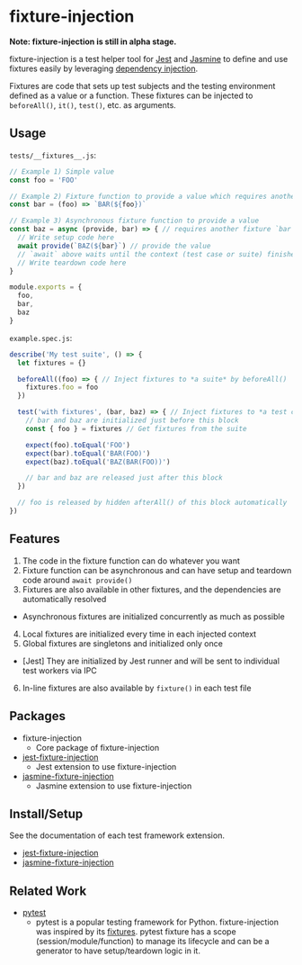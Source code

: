 # fixture-injection

__Note: fixture-injection is still in alpha stage.__

fixture-injection is a test helper tool for [Jest](https://jestjs.io/) and
[Jasmine](https://jasmine.github.io/) to define and use fixtures easily by
leveraging [dependency
injection](https://www.wikiwand.com/en/Dependency_injection<Paste>).

Fixtures are code that sets up test subjects and the testing environment
defined as a value or a function. These fixtures can be injected to
`beforeAll()`, `it()`, `test()`, etc. as arguments.

## Usage

`tests/__fixtures__.js`:

```js
// Example 1) Simple value
const foo = 'FOO'

// Example 2) Fixture function to provide a value which requires another fixture `foo`
const bar = (foo) => `BAR(${foo})`

// Example 3) Asynchronous fixture function to provide a value
const baz = async (provide, bar) => { // requires another fixture `bar`
  // Write setup code here
  await provide(`BAZ(${bar}`) // provide the value
  // `await` above waits until the context (test case or suite) finishes
  // Write teardown code here
}

module.exports = {
  foo,
  bar,
  baz
}
```

`example.spec.js`:

```js
describe('My test suite', () => {
  let fixtures = {}

  beforeAll((foo) => { // Inject fixtures to *a suite* by beforeAll()
    fixtures.foo = foo
  })

  test('with fixtures', (bar, baz) => { // Inject fixtures to *a test case*
    // bar and baz are initialized just before this block
    const { foo } = fixtures // Get fixtures from the suite

    expect(foo).toEqual('FOO')
    expect(bar).toEqual('BAR(FOO)')
    expect(baz).toEqual('BAZ(BAR(FOO))')

    // bar and baz are released just after this block
  })

  // foo is released by hidden afterAll() of this block automatically
})
```

## Features

1. The code in the fixture function can do whatever you want
2. Fixture function can be asynchronous and can have setup and teardown
   code around `await provide()` 
3. Fixtures are also available in other fixtures, and the dependencies are
   automatically resolved
  * Asynchronous fixtures are initialized concurrently as much as possible
4. Local fixtures are initialized every time in each injected context
5. Global fixtures are singletons and initialized only once
  * [Jest] They are initialized by Jest runner and will be sent to individual
    test workers via IPC
6. In-line fixtures are also available by `fixture()` in each test file


## Packages

* fixture-injection
  * Core package of fixture-injection
* [jest-fixture-injection](https://github.com/yatsu/fixture-injection/tree/master/packages/jest-fixture-injection)
  * Jest extension to use fixture-injection
* [jasmine-fixture-injection](https://github.com/yatsu/fixture-injection/tree/master/packages/jasmine-fixture-injection)
  * Jasmine extension to use fixture-injection

## Install/Setup

See the documentation of each test framework extension.

* [jest-fixture-injection](https://github.com/yatsu/fixture-injection/tree/master/packages/jest-fixture-injection)
* [jasmine-fixture-injection](https://github.com/yatsu/fixture-injection/tree/master/packages/jasmine-fixture-injection)

## Related Work

* [pytest](https://docs.pytest.org/en/latest/)
  * pytest is a popular testing framework for Python. fixture-injection
    was inspired by its
    [fixtures](https://docs.pytest.org/en/latest/fixture.html). pytest fixture
    has a scope (session/module/function) to manage its lifecycle and can be
    a generator to have setup/teardown logic in it.
